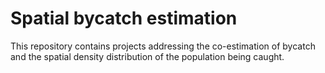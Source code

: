 # Spatial bycatch estimation

This repository contains projects addressing the co-estimation of bycatch and the spatial density distribution of the population being caught. 
